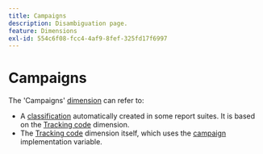 ```yaml
---
title: Campaigns
description: Disambiguation page.
feature: Dimensions
exl-id: 554c6f08-fcc4-4af9-8fef-325fd17f6997
---
```

# Campaigns

The 'Campaigns' [dimension](overview.md) can refer to:

* A [classification](../classifications/c-classifications.md) automatically created in some report suites. It is based on the [Tracking code](tracking-code.md) dimension.
* The [Tracking code](tracking-code.md) dimension itself, which uses the [campaign](/help/implement/vars/page-vars/campaign.md) implementation variable.
